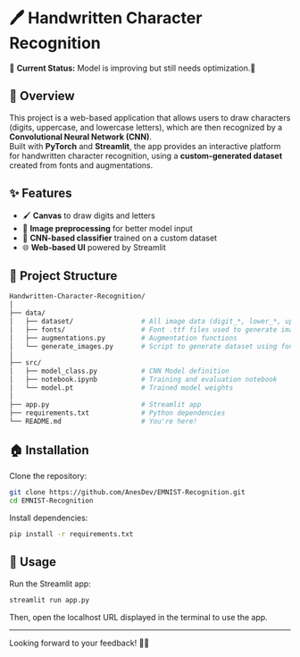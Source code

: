 # 🖊️ Handwritten Character Recognition
🚀 **Current Status:** Model is improving but still needs optimization.🔄  

## 📌 Overview  
This project is a web-based application that allows users to draw characters (digits, uppercase, and lowercase letters), which are then recognized by a **Convolutional Neural Network (CNN)**.  
Built with **PyTorch** and **Streamlit**, the app provides an interactive platform for handwritten character recognition, using a **custom-generated dataset** created from fonts and augmentations.

## ✨ Features  
- 🖌️ **Canvas** to draw digits and letters  
- 📸 **Image preprocessing** for better model input  
- 🧠 **CNN-based classifier** trained on a custom dataset  
- 🌐 **Web-based UI** powered by Streamlit

## 📂 Project Structure  
```bash
Handwritten-Character-Recognition/
│
├── data/
│   ├── dataset/                 # All image data (digit_*, lower_*, upper_*)
│   ├── fonts/                   # Font .ttf files used to generate images
│   ├── augmentations.py         # Augmentation functions
│   └── generate_images.py       # Script to generate dataset using fonts + augmentations
│
├── src/
│   ├── model_class.py           # CNN Model definition
│   ├── notebook.ipynb           # Training and evaluation notebook
│   └── model.pt                 # Trained model weights
│
├── app.py                       # Streamlit app
├── requirements.txt             # Python dependencies
└── README.md                    # You're here!
```

## 🏠 Installation  
Clone the repository:  

```bash
git clone https://github.com/AnesDev/EMNIST-Recognition.git
cd EMNIST-Recognition
```

Install dependencies:
```bash
pip install -r requirements.txt
```

## 🚀 Usage  
Run the Streamlit app:

```bash
streamlit run app.py
```

Then, open the localhost URL displayed in the terminal to use the app.

---
Looking forward to your feedback! 🚀✨  

